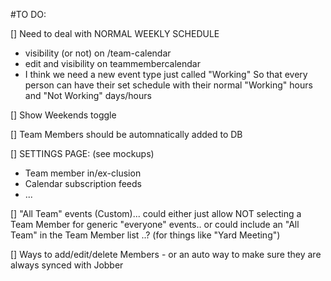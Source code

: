 #TO DO:

[] Need to deal with NORMAL WEEKLY SCHEDULE
  - visibility (or not) on /team-calendar
  - edit and visibility on teammembercalendar
  - I think we need a new event type just called "Working" 
    So that every person can have their set schedule with their normal "Working" hours and "Not Working" days/hours

[] Show Weekends toggle

[] Team Members should be automnatically added to DB

[] SETTINGS PAGE: (see mockups)
  - Team member in/ex-clusion 
  - Calendar subscription feeds
  - ...

[] "All Team" events (Custom)... could either just allow NOT selecting a Team Member for generic "everyone" events.. or could include an "All Team" in the Team Member list ..?  (for things like "Yard Meeting")

[] Ways to add/edit/delete Members - or an auto way to make sure they are always synced with Jobber 